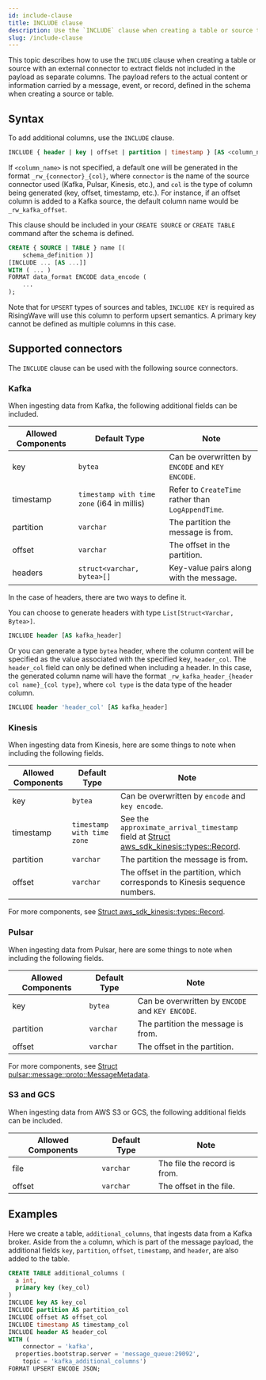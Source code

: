 ```yaml
---
id: include-clause
title: INCLUDE clause
description: Use the `INCLUDE` clause when creating a table or source to ingest fields not included in the payload.
slug: /include-clause
---
```

<head>
  <link rel="canonical" href="https://docs.risingwave.com/docs/current/include-clause/" />
</head>

This topic describes how to use the `INCLUDE` clause when creating a table or source with an external connector to extract fields not included in the payload as separate columns. The payload refers to the actual content or information carried by a message, event, or record, defined in the schema when creating a source or table.

## Syntax

To add additional columns, use the `INCLUDE` clause.

```sql
INCLUDE { header | key | offset | partition | timestamp } [AS <column_name>]
```

If `<column_name>` is not specified, a default one will be generated in the format `_rw_{connector}_{col}`, where `connector` is the name of the source connector used (Kafka, Pulsar, Kinesis, etc.), and `col` is the type of column being generated (key, offset, timestamp, etc.). For instance, if an offset column is added to a Kafka source, the default column name would be `_rw_kafka_offset`.

This clause should be included in your `CREATE SOURCE` or `CREATE TABLE` command after the schema is defined.

```sql
CREATE { SOURCE | TABLE } name [(
    schema_definition )]
[INCLUDE ... [AS ...]]
WITH ( ... )
FORMAT data_format ENCODE data_encode (
    ...
);
```

Note that for `UPSERT` types of sources and tables, `INCLUDE KEY` is required as RisingWave will use this column to perform upsert semantics. A primary key cannot be defined as multiple columns in this case. 

## Supported connectors

The `INCLUDE` clause can be used with the following source connectors.

### Kafka

When ingesting data from Kafka, the following additional fields can be included.

| Allowed Components | Default Type                               | Note                                              |
|--------------------|--------------------------------------------|---------------------------------------------------|
| key                | `bytea`                                    | Can be overwritten by `ENCODE` and `KEY ENCODE`.  |
| timestamp          | `timestamp with time zone` (i64 in millis) | Refer to `CreateTime` rather than `LogAppendTime`.|
| partition          | `varchar`                                  | The partition the message is from.                |
| offset             | `varchar`                                  | The offset in the partition.                      |
| headers            | `struct<varchar, bytea>[]`                 | Key-value pairs along with the message.           |

In the case of headers, there are two ways to define it.

You can choose to generate headers with type `List[Struct<Varchar, Bytea>]`.

```sql
INCLUDE header [AS kafka_header]
```

Or you can generate a type `bytea` header, where the column content will be specified as the value associated with the specified key, `header_col`. The `header_col` field can only be defined when including a header. In this case, the generated column name will have the format `_rw_kafka_header_{header col name}_{col type}`, where `col type` is the data type of the header column.

```sql
INCLUDE header 'header_col' [AS kafka_header]
```

### Kinesis

When ingesting data from Kinesis, here are some things to note when including the following fields.

| Allowed Components | Default Type                             | Note                                                                             |
|--------------------|------------------------------------------|----------------------------------------------------------------------------------|
| key                | `bytea`                                  | Can be overwritten by `encode` and `key encode`.                                 |
| timestamp          | `timestamp with time zone`               | See the `approximate_arrival_timestamp` field at [Struct aws_sdk_kinesis::types::Record](https://docs.rs/aws-sdk-kinesis/latest/aws_sdk_kinesis/types/struct.Record.html).                                  |
| partition          | `varchar`                                | The partition the message is from.                                               |
| offset             | `varchar`                                | The offset in the partition, which corresponds to Kinesis sequence numbers.      |

For more components, see [Struct aws_sdk_kinesis::types::Record](https://docs.rs/aws-sdk-kinesis/latest/aws_sdk_kinesis/types/struct.Record.html).

### Pulsar

When ingesting data from Pulsar, here are some things to note when including the following fields.

| Allowed Components | Default Type | Note                                                                                      |
|--------------------|--------------|-------------------------------------------------------------------------------------------|
| key                | `bytea`      | Can be overwritten by `ENCODE` and `KEY ENCODE`.                                          |
| partition          | `varchar`    | The partition the message is from.                                                        |
| offset             | `varchar`    | The offset in the partition.                                                              |

For more components, see [Struct pulsar::message::proto::MessageMetadata](https://docs.rs/pulsar/latest/pulsar/message/proto/struct.MessageMetadata.html).

### S3 and GCS

When ingesting data from AWS S3 or GCS, the following additional fields can be included.

| Allowed Components | Default Type | Note                              |
|--------------------|--------------|-----------------------------------|
| file               | `varchar`    | The file the record is from.      |
| offset             | `varchar`    | The offset in the file.           |

## Examples

Here we create a table, `additional_columns`, that ingests data from a Kafka broker. Aside from the `a` column, which is part of the message payload, the additional fields `key`, `partition`, `offset`, `timestamp`, and `header`, are also added to the table.

```sql
CREATE TABLE additional_columns (
  a int,
  primary key (key_col)
)
INCLUDE key AS key_col
INCLUDE partition AS partition_col
INCLUDE offset AS offset_col
INCLUDE timestamp AS timestamp_col
INCLUDE header AS header_col
WITH (
	connector = 'kafka',
  properties.bootstrap.server = 'message_queue:29092',
	topic = 'kafka_additional_columns')
FORMAT UPSERT ENCODE JSON;
```
